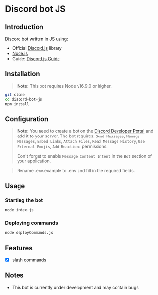 # Discord bot JS



## Introduction



Discord bot written in JS using:

* Official [Discord.js](https://discord.js.org/#/) library
* [Node.js](https://nodejs.org/en/)
* Guide: [Discord.js Guide](https://discordjs.guide/)


## Installation
> **Note:** This bot requires Node v16.9.0 or higher.

```bash
git clone
cd discord-bot-js
npm install
```

## Configuration
> **Note:** You need to create a bot on the [Discord Developer Portal](https://discord.com/developers/applications) and add it to your server. The bot requires: `Send Messages`, `Manage Messages`, `Embed Links`, `Attach Files`, `Read Message History`, `Use External Emojis`, `Add Reactions` permissions.
> 
>Don't forget to enable `Message Content Intent` in the `Bot` section of your application.

> Rename .env.example to .env and fill in the required fields.

## Usage

### Starting the bot

```bash
node index.js
```

### Deploying commands
    
```bash
node deployCommands.js
```

## Features
- [x] slash commands


## Notes
- This bot is currently under development and may contain bugs.


